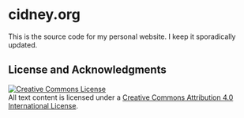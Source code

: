 # cidney.org

This is the source code for my personal website. I keep it sporadically updated.

## License and Acknowledgments

<a rel="license" href="http://creativecommons.org/licenses/by/4.0/"><img alt="Creative Commons License" style="border-width:0" src="https://i.creativecommons.org/l/by/4.0/88x31.png" /></a><br />All text content is licensed under a <a rel="license" href="http://creativecommons.org/licenses/by/4.0/">Creative Commons Attribution 4.0 International License</a>.
